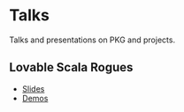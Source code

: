 # Talks

Talks and presentations on PKG and projects.

## Lovable Scala Rogues

- [Slides](https://purplekingdomgames.github.io/talks/lovable-scala-rogues/)
- [Demos](lovable-scala-rogues/README.md)
